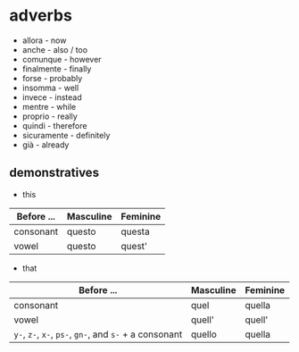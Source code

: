 # adverbs

* allora - now
* anche - also / too
* comunque - however
* finalmente - finally 
* forse - probably
* insomma - well
* invece - instead
* mentre - while
* proprio - really
* quindi - therefore
* sicuramente - definitely
* già - already

## demonstratives
* this

|Before ...| Masculine | Feminine|
|---|---|---|
|consonant| questo | questa |
|vowel| questo | quest' |

* that

|Before ...| Masculine | Feminine|
|---|---|---|
|consonant| quel | quella |
|vowel| quell' | quell' |
|`y-`, `z-`, `x-`, `ps-`, `gn-`, and `s-` + a consonant| quello | quella |
